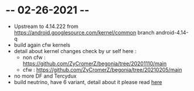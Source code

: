 # -- 02-26-2021 --
* Upstream to 4.14.222 from https://android.googlesource.com/kernel/common branch android-4.14-q
* build again cfw kernels
* detail about kernel changes check by ur self here :
    * non cfw : https://github.com/ZyCromerZ/begonia/tree/20201110/main
    * cfw : https://github.com/ZyCromerZ/begonia/tree/20210205/main
* no more DF and Tercydux
* build neutrino, have 6 variant, detail about it please read <a href="README.MD">here</a>